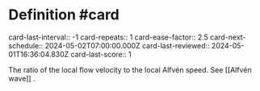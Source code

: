 # Definition #card
card-last-interval:: -1
card-repeats:: 1
card-ease-factor:: 2.5
card-next-schedule:: 2024-05-02T07:00:00.000Z
card-last-reviewed:: 2024-05-01T16:36:04.830Z
card-last-score:: 1

The ratio of the local flow velocity to the local Alfvén speed. See
[[Alfvén wave]] .